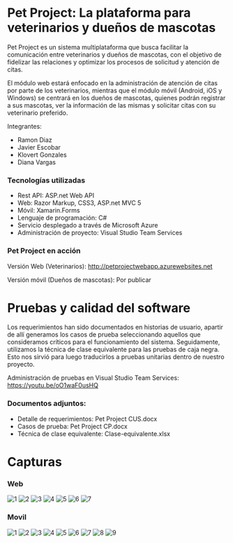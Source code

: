 # Pet Project: La plataforma para veterinarios y dueños de mascotas
Pet Project es un sistema multiplataforma que busca facilitar la comunicación entre veterinarios y dueños de mascotas, con el objetivo de fidelizar las relaciones y optimizar los procesos de solicitud y atención de citas. 

El módulo web estará enfocado en la administración de atención de citas por parte de los veterinarios, mientras que el módulo móvil (Android, iOS y Windows) se centrará en los dueños de mascotas, quienes podrán registrar a sus mascotas, ver la información de las mismas y solicitar citas con su veterinario preferido.

Integrantes:
- Ramon Diaz
- Javier Escobar
- Klovert Gonzales
- Diana Vargas

### Tecnologías utilizadas
- Rest API: ASP.net Web API
- Web: Razor Markup, CSS3, ASP.net MVC 5
- Móvil: Xamarin.Forms
- Lenguaje de programación: C#
- Servicio desplegado a través de Microsoft Azure
- Administración de proyecto: Visual Studio Team Services

### Pet Project en acción
Versión Web (Veterinarios): http://petprojectwebapp.azurewebsites.net

Versión móvil (Dueños de mascotas): Por publicar

# Pruebas y calidad del software
Los requerimientos han sido documentados en historias de usuario, apartir de allí generamos los casos de prueba seleccionando aquellos que consideramos críticos para el funcionamiento del sistema. Seguidamente, utilizamos la técnica de clase equivalente para las pruebas de caja negra. Esto nos sirvió para luego traducirlos a pruebas unitarias dentro de nuestro proyecto.

Administración de pruebas en Visual Studio Team Services: https://youtu.be/oO1waF0usHQ

### Documentos adjuntos:
- Detalle de requerimientos: Pet Project CUS.docx
- Casos de prueba: Pet Project CP.docx
- Técnica de clase equivalente: Clase-equivalente.xlsx



# Capturas


### Web

![1](https://user-images.githubusercontent.com/23408744/31697371-c78c11a4-b37c-11e7-9037-8620baba4603.JPG)
![2](https://user-images.githubusercontent.com/23408744/31697372-c7b10e50-b37c-11e7-9eec-b9cb11b73d0e.JPG)
![3](https://user-images.githubusercontent.com/23408744/31697373-c7cdeb88-b37c-11e7-9439-8895c3e36531.JPG)
![4](https://user-images.githubusercontent.com/23408744/31697374-c7f039cc-b37c-11e7-875f-890e1787a8f1.JPG)
![5](https://user-images.githubusercontent.com/23408744/31697375-c8108010-b37c-11e7-8224-6b213f47ae1a.JPG)
![6](https://user-images.githubusercontent.com/23408744/31697376-c830aa84-b37c-11e7-8d96-581635eed598.JPG)
![7](https://user-images.githubusercontent.com/23408744/31697377-c85270ba-b37c-11e7-89b7-437f67330a6e.png)


### Movil

![1](https://user-images.githubusercontent.com/23408744/31697402-e44db3e2-b37c-11e7-80c0-59fa6421ce61.png)
![2](https://user-images.githubusercontent.com/23408744/31697403-e473a5fc-b37c-11e7-9cf5-4059157dc540.png)
![3](https://user-images.githubusercontent.com/23408744/31697404-e4970060-b37c-11e7-8150-b354957977a8.png)
![4](https://user-images.githubusercontent.com/23408744/31697405-e4c44822-b37c-11e7-9013-a51fcc39d654.png)
![5](https://user-images.githubusercontent.com/23408744/31697406-e504e760-b37c-11e7-85db-440dbac0c961.png)
![6](https://user-images.githubusercontent.com/23408744/31697407-e5207868-b37c-11e7-9a11-b79a42390922.png)
![7](https://user-images.githubusercontent.com/23408744/31697409-e5a494cc-b37c-11e7-9b87-3d887217d5f3.png)
![8](https://user-images.githubusercontent.com/23408744/31697410-e5f362c8-b37c-11e7-9c8e-055c887e83ec.png)
![9](https://user-images.githubusercontent.com/23408744/31697411-e65475ea-b37c-11e7-8b5a-becc5becf650.png)

